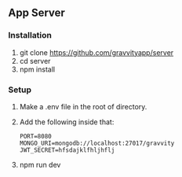 ## App Server

### Installation

1. git clone https://github.com/gravvityapp/server
2. cd server
3. npm install

### Setup

1.  Make a .env file in the root of directory.
2.  Add the following inside that:

        PORT=8080
        MONGO_URI=mongodb://localhost:27017/gravvity
        JWT_SECRET=hfsdajklfhljhflj

3.  npm run dev
